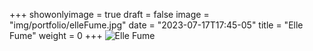 +++
showonlyimage = true
draft = false
image = "img/portfolio/elleFume.jpg"
date = "2023-07-17T17:45-05"
title = "Elle Fume"
weight = 0
+++
![Elle Fume](https://www.myriampitte.art/img/portfolio/elleFume.jpg?raw=true)


